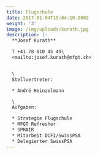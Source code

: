 ```yaml
---
title: Flugschule
date: 2017-01-04T15:04:10.000Z
weight: '3'
image: /img/uploads/kurath.jpg
description: |-
  **Josef Kurath**

  T +41 78 810 45 49\
  <mailto:josef.kurath@mfgt.ch>


  \
  Stellvertreter:

  * André Heinzelmann

  \
  Aufgaben:

  * Strategie Flugschule
  * MFGT Refresher
  * SPHAIR
  * Mitarbeit DCFI/SwissPSA
  * Delegierter SwissPSA
---
```


